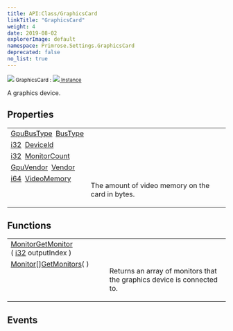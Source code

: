 ```yaml
---
title: API:Class/GraphicsCard
linkTitle: "GraphicsCard"
weight: 4
date: 2019-08-02
explorerImage: default
namespace: Primrose.Settings.GraphicsCard
deprecated: false
no_list: true
---
```

<small class="inheritance">
<span class="" href="/docs/api-reference/Class/GraphicsCard"><img src="/icons/silk/default.png"/>&nbsp;GraphicsCard</span>&nbsp;:&nbsp;<a class="" href="/docs/api-reference/Class/Instance"><img src="/icons/silk/default.png"/>&nbsp;Instance</a></small>
<p class="summary">

A graphics device.

</p>
 
## Properties
 
<table class="studiohide">
<tbody>
<tr class="function-row ">
<td style="vertical-align:top;white-space:normal;">
<div>
<a class="type" href="/docs/api-reference/Misc/GpuBusType">GpuBusType</a><span class="method-body" style="text-indent: -2em; padding-left: 0.5em"><a class="name" href="BusType">BusType</a></span></td>
<td style="vertical-align:top;white-space:normal;">
</td>
</tr>

<tr class="function-row ">
<td style="vertical-align:top;white-space:normal;">
<div>
<a class="type" href="/docs/api-reference/System/Primitives#int32">i32</a><span class="method-body" style="text-indent: -2em; padding-left: 0.5em"><a class="name" href="DeviceId">DeviceId</a></span></td>
<td style="vertical-align:top;white-space:normal;">
</td>
</tr>

<tr class="function-row ">
<td style="vertical-align:top;white-space:normal;">
<div>
<a class="type" href="/docs/api-reference/System/Primitives#int32">i32</a><span class="method-body" style="text-indent: -2em; padding-left: 0.5em"><a class="name" href="MonitorCount">MonitorCount</a></span></td>
<td style="vertical-align:top;white-space:normal;">
</td>
</tr>

<tr class="function-row ">
<td style="vertical-align:top;white-space:normal;">
<div>
<a class="type" href="/docs/api-reference/Enum/GpuVendor">GpuVendor</a><span class="method-body" style="text-indent: -2em; padding-left: 0.5em"><a class="name" href="Vendor">Vendor</a></span></td>
<td style="vertical-align:top;white-space:normal;">
</td>
</tr>

<tr class="function-row ">
<td style="vertical-align:top;white-space:normal;">
<div>
<a class="type" href="/docs/api-reference/System/Primitives#int64">i64</a><span class="method-body" style="text-indent: -2em; padding-left: 0.5em"><a class="name" href="VideoMemory">VideoMemory</a></span></td>
<td style="vertical-align:top;white-space:normal;">
<p>
The amount of video memory on the card in bytes.
</p></td>
</tr>

</tbody>
</table>
 
## Functions
 
<table class="studiohide">
<tbody>
<tr class="function-row ">
<td style="vertical-align:top;white-space:normal;">
<div>
<a class="type" href="/docs/api-reference/Class/Monitor">Monitor</a><span class="method-body" style="text-indent: -2em;"><a class="method-name  " href="GetMonitor">GetMonitor</a></span><span style="display: inline-block">( <span class="param" style="white-space: nowrap"><a class="type" href="/docs/api-reference/System/Primitives#int32">i32</a> outputIndex</span> )</span></span></div></td>
<td style="vertical-align:top;white-space:normal;">
</td>
</tr>

<tr class="function-row ">
<td style="vertical-align:top;white-space:normal;">
<div>
<span><a class="type" href="/docs/api-reference/Class/Monitor">Monitor</a>[]</span><span class="method-body" style="text-indent: -2em;"><a class="method-name  " href="GetMonitors">GetMonitors</a></span><span style="display: inline-block">( <span class="param" style="white-space: nowrap"></span> )</span></span></div></td>
<td style="vertical-align:top;white-space:normal;">
<p>
Returns an array of monitors that the graphics device is connected to.
</p></td>
</tr>

</tbody>
</table>
 
## Events
 
<table class="studiohide">
<tbody>
</tbody>
</table>
<b>
</b>
<div class="inheritors">
<ul class="root">
</ul>
</div>
